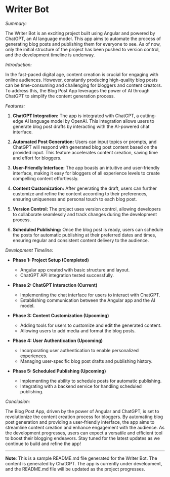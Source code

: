 # Writer Bot

*Summary:*

The Writer Bot is an exciting project built using Angular and powered by ChatGPT, an AI language model. This app aims to automate the process of generating blog posts and publishing them for everyone to see. As of now, only the initial structure of the project has been pushed to version control, and the development timeline is underway.

*Introduction:*

In the fast-paced digital age, content creation is crucial for engaging with online audiences. However, constantly producing high-quality blog posts can be time-consuming and challenging for bloggers and content creators. To address this, the Blog Post App leverages the power of AI through ChatGPT to simplify the content generation process.

*Features:*

1. **ChatGPT Integration:** The app is integrated with ChatGPT, a cutting-edge AI language model by OpenAI. This integration allows users to generate blog post drafts by interacting with the AI-powered chat interface.

2. **Automated Post Generation:** Users can input topics or prompts, and ChatGPT will respond with generated blog post content based on the provided input. This feature accelerates content creation, saving time and effort for bloggers.

3. **User-Friendly Interface:** The app boasts an intuitive and user-friendly interface, making it easy for bloggers of all experience levels to create compelling content effortlessly.

4. **Content Customization:** After generating the draft, users can further customize and refine the content according to their preferences, ensuring uniqueness and personal touch to each blog post.

5. **Version Control:** The project uses version control, allowing developers to collaborate seamlessly and track changes during the development process.

6. **Scheduled Publishing:** Once the blog post is ready, users can schedule the posts for automatic publishing at their preferred dates and times, ensuring regular and consistent content delivery to the audience.

*Development Timeline:*

- **Phase 1: Project Setup (Completed)**
  - Angular app created with basic structure and layout.
  - ChatGPT API integration tested successfully.

- **Phase 2: ChatGPT Interaction (Current)**
  - Implementing the chat interface for users to interact with ChatGPT.
  - Establishing communication between the Angular app and the AI model.

- **Phase 3: Content Customization (Upcoming)**
  - Adding tools for users to customize and edit the generated content.
  - Allowing users to add media and format the blog posts.

- **Phase 4: User Authentication (Upcoming)**
  - Incorporating user authentication to enable personalized experiences.
  - Managing user-specific blog post drafts and publishing history.

- **Phase 5: Scheduled Publishing (Upcoming)**
  - Implementing the ability to schedule posts for automatic publishing.
  - Integrating with a backend service for handling scheduled publishing.

*Conclusion:*

The Blog Post App, driven by the power of Angular and ChatGPT, is set to revolutionize the content creation process for bloggers. By automating blog post generation and providing a user-friendly interface, the app aims to streamline content creation and enhance engagement with the audience. As the development progresses, users can expect a versatile and efficient tool to boost their blogging endeavors. Stay tuned for the latest updates as we continue to build and refine the app!

---

**Note**: This is a sample README.md file generated for the Writer Bot. The content is generated by ChatGPT. The app is currently under development, and the README.md file will be updated as the project progresses.